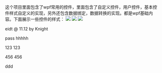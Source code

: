 这个项目里面包含了wpf常用的控件，里面包含了自定义控件，用户控件，基本控件样式自定义的实现，另外还包含数据绑定，数据转换的实现。都是wpf基础内容。下面展示一些控件的样式：
![](https://github.com/caomfan/WpfDemo/blob/master/1.png)
![](https://github.com/caomfan/WpfDemo/blob/master/2.png)
![](https://github.com/caomfan/WpfDemo/blob/master/3.png)

eidt @ 11.12 by Knight

pass hhhhh

123
123

456
456

ddd